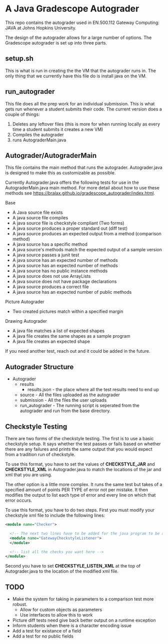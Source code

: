 # A Java Gradescope Autograder

This repo contains the autograder used in EN.500.112 Gateway Computing: JAVA at Johns Hopkins University.

The design of the autograder allows for a large number of options. The Gradescope autograder is set up into three parts.

## setup.sh
This is what is run in creating the the VM that the autograder runs in. The only thing that we currently have this file do
is install java on the VM. 

## run_autograder
This file does all the prep work for an individual submission. This is what gets run whenever a student submits their code.
The current version does a couple of things:
1. Deletes any leftover files (this is more for when running locally as every time a student submits it creates a new VM)
2. Compiles the autograder
3. runs AutograderMain.java

## Autograder/AutograderMain
This file contains the main method that runs the autograder. Autograder.java is designed to make this as customizable as possible.

Currently Autograder.java offers the following tests for use in the AutograderMain.java main method. For more detail about how to use these methods
see https://bralax.github.io/gradescope_autograder/index.html.

Base

* A Java source file exists
* A java source file compiles
* A java source file is checkstyle compliant (Two forms)
* A java source produces a proper standard out (diff test)
* A java source produces an expected output from a method (comparison method)
* A java source has a specific method
* A java source's methods match the expected output of a sample version 
* A java source passes a junit test
* A java source has an expected number of methods
* A java source has an expected number of methods
* A java source has no public instance methods
* A java source does not use ArrayLists
* A java source does not have package declarations
* A java source produces a correct file
* A java source has an expected number of public methods
   
Picture Autograder
* Two created pictures match within a specified margin

Drawing Autograder
* A java file matches a list of expected shapes
* A java file creates the same shapes as a sample program
* A java file creates an expected shape

 
If you need another test, reach out and it could be added in the future.

## Autograder Structure

* Autograder
   * results
      * results.json - the place where all the test results need to end up
   * source - All the files uploaded as the autograder
   * submission - All the files the user uploads
   * run_autograder - The running script is seperated from the autograder and run from the base directory.

## Checkstyle Testing
   There are two forms of the checkstyle testing. The first is to use a basic checkstyle setup. It says whether the test passes or fails based on whether there are any failures and prints the same output that you would expect from a tradition run of checkstyle.

   To use this format, you have to set the values of **CHECKSTYLE_JAR** and **CHECKSTYLE_XML** in Autograder.java to match the locations of the jar and xml that you are using.

   The other option is a little more complex. It runs the same test but takes of a specified amount of points PER TYPE of error not per mistake. It then modifies the output to list each type of error and every line on which that error occurs.

   To use this format, you have to do two steps. First you must modify your checkstyle xml file to include the following lines:
   ```xml
   <module name="Checker">

     <!-- The next two lines have to be added for the java program to be able to Listen to the test being run. -->
     <module name="GatewayCheckstyleListener">
     </module>

     <!-- list all the checks you want here -->
   </module>
   ```
   Second you have to set **CHECKSTYLE_LISTEN_XML** at the top of Autograder.java to the location of the modified xml file.
## TODO
   * Make the system for taking in parameters to a comparison test more robust.
      * Allow for custom objects as parameters
      * Use interfaces to allow this to work
   * Picture diff tests need give back better output on a runtime exception
   * Inform students when there is a character encoding issue
   * Add a test for existance of a field
   * Add a test for no public fields
